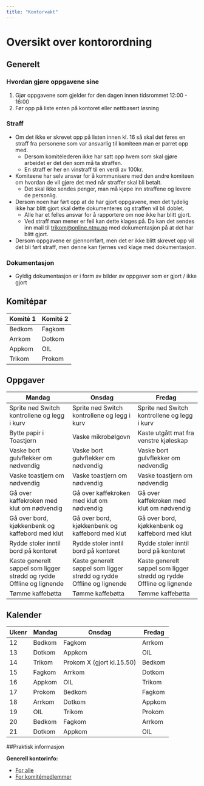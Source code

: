 ```yaml
---
title: "Kontorvakt"
---
```


# Oversikt over kontorordning

## Generelt

### Hvordan gjøre oppgavene sine

1. Gjør oppgavene som gjelder for den dagen innen tidsrommet 12:00 - 16:00
2. Før opp på liste enten på kontoret eller nettbasert løsning

### Straff

- Om det ikke er skrevet opp på listen innen kl. 16 så skal det føres en straff fra personene som var ansvarlig til komiteen man er parret opp med. 
    - Dersom komitélederen ikke har satt opp hvem som skal gjøre arbeidet er det den som må ta straffen.
    - En straff er her en vinstraff til en verdi av 100kr.
- Komiteene har selv ansvar for å kommunisere med den andre komiteen om hvordan de vil gjøre det med når straffer skal bli betalt. 
    - Det skal ikke sendes penger, man må kjøpe inn straffene og levere de personlig.
- Dersom noen har ført opp at de har gjort oppgavene, men det tydelig ikke har blitt gjort skal dette dokumenteres og straffen vil bli doblet.
    - Alle har et felles ansvar for å rapportere om noe ikke har blitt gjort.
    - Ved straff man mener er feil kan dette klages på. Da kan det sendes inn mail til trikom@online.ntnu.no med dokumentasjon på at det har blitt gjort.
- Dersom oppgavene er gjennomført, men det er ikke blitt skrevet opp vil det bli ført straff, men denne kan fjernes ved klage med dokumentasjon.

### Dokumentasjon

- Gyldig dokumentasjon er i form av bilder av oppgaver som er gjort / ikke gjort

## Komitépar

| Komité 1 | Komité 2 |
| -------- | -------- |
| Bedkom   | Fagkom   |
| Arrkom   | Dotkom   |
| Appkom   | OIL      |
| Trikom   | Prokom   |

## Oppgaver

| Mandag                                                       | Onsdag                                                       | Fredag                                                       |
| ------------------------------------------------------------ | ------------------------------------------------------------ | ------------------------------------------------------------ |
| Sprite ned Switch kontrollene og legg i kurv                 | Sprite ned Switch kontrollene og legg i kurv                 | Sprite ned Switch kontrollene og legg i kurv                 |
| Bytte papir i Toastjern                                      | Vaske mikrobølgovn                                           | Kaste utgått mat fra venstre kjøleskap                       |
| Vaske bort gulvflekker om nødvendig                          | Vaske bort gulvflekker om nødvendig                          | Vaske bort gulvflekker om nødvendig                          |
| Vaske toastjern om nødvendig                                 | Vaske toastjern om nødvendig                                 | Vaske toastjern om nødvendig                                 |
| Gå over kaffekroken med klut om nødvendig                    | Gå over kaffekroken med klut om nødvendig                    | Gå over kaffekroken med klut om nødvendig                    |
| Gå over bord, kjøkkenbenk og kaffebord med klut              | Gå over bord, kjøkkenbenk og kaffebord med klut              | Gå over bord, kjøkkenbenk og kaffebord med klut              |
| Rydde stoler inntil bord på kontoret                         | Rydde stoler inntil bord på kontoret                         | Rydde stoler inntil bord på kontoret                         |
| Kaste generelt søppel som ligger strødd og rydde Offline og lignende | Kaste generelt søppel som ligger strødd og rydde Offline og lignende | Kaste generelt søppel som ligger strødd og rydde Offline og lignende |
| Tømme kaffebøtta                                             | Tømme kaffebøtta                                             | Tømme kaffebøtta                                             |



## Kalender

| Ukenr        | Mandag          | Onsdag          | Fredag          |
| ------------ | --------------- | --------------- | --------------- |
| 12          | Bedkom      | Fagkom      | Arrkom       |
| 13          | Dotkom          | Appkom     | OIL             |
| 14           | Trikom          | Prokom   X (gjort kl.15.50)        | Bedkom          |
| 15           | Fagkom| Arrkom | Dotkom |
| 16           | Appkom | OIL | Trikom  |
| 17          | Prokom  | Bedkom | Fagkom |
| 18           | Arrkom | Dotkom | Appkom|
| 19           | OIL | Trikom | Prokom        |
| 20           | Bedkom      | Fagkom      | Arrkom       |
| 21          | Dotkom          | Appkom     | OIL             |






##Praktisk informasjon

**Generell kontorinfo:**

- [For alle](https://online.ntnu.no/wiki/online/kontoret/)
- [For komitémedlemmer](https://online.ntnu.no/wiki/komiteer/kontoret/)